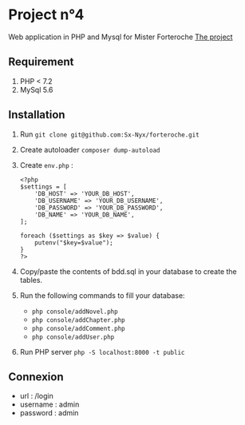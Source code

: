 # Project n°4

Web application in PHP and Mysql for Mister Forteroche
[The project](https://www.projet-4.kenjy-thiebault.fr/)

## Requirement
1. PHP < 7.2
2. MySql 5.6

## Installation 

1. Run `git clone git@github.com:Sx-Nyx/forteroche.git`
2. Create autoloader `composer dump-autoload`
3. Create `env.php` :
    ```
    <?php
    $settings = [
        'DB_HOST' => 'YOUR_DB_HOST',
        'DB_USERNAME' => 'YOUR_DB_USERNAME',
        'DB_PASSWORD' => 'YOUR_DB_PASSWORD',
        'DB_NAME' => 'YOUR_DB_NAME',
    ];
    
    foreach ($settings as $key => $value) {
        putenv("$key=$value");
    }
    ?>
    ```
   
4. Copy/paste the contents of bdd.sql in your database to create the tables.
5. Run the following commands to fill your database: 
    * `php console/addNovel.php`
    * `php console/addChapter.php`
    * `php console/addComment.php`
    * `php console/addUser.php`
    
6. Run PHP server  `php -S localhost:8000 -t public` 

## Connexion
* url : /login
* username : admin
* password : admin

